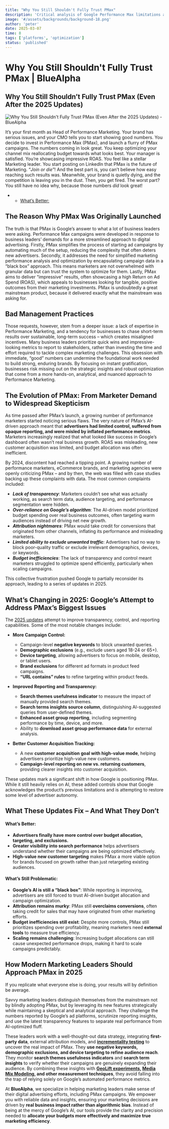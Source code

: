 ```yaml
---
title: "Why You Still Shouldn't Fully Trust PMax"
description: 'Critical analysis of Google Performance Max limitations and why marketers need independent measurement beyond platform-reported metrics.'
image: '#/assets/backgrounds/background-18.png'
author: 'peter'
date: 2025-03-07
time: 8
tags: ['platforms', 'optimization']
status: 'published'
---
```


# Why You Still Shouldn't Fully Trust PMax | BlueAlpha

## Why You Still Shouldn’t Fully Trust PMax (Even After the 2025 Updates)

![Why You Still Shouldn't Fully Trust PMax (Even After the 2025 Updates) - BlueAlpha](#assets/articles/marketing-data-infrastructure-setup/pmax-trust-issues.webp)

It’s your first month as Head of Performance Marketing. Your brand has serious issues, and your CMO tells you to start showing good numbers. You decide to invest in Performance Max (PMax), and launch a flurry of PMax campaigns. The numbers coming in look great. You keep optimizing your channel mix reallocating budget towards what looks best. Your manager is satisfied. You’re showcasing impressive ROAS. You feel like a stellar Marketing leader. You start posting on LinkedIn that PMax is the future of Marketing. “_Join or die_”! And the best part is, you can’t believe how easy reaching such results was. Meanwhile, your brand is quietly dying, and the competition is leaving you in the dust. Then, you get fired. The worst part? You still have no idea why, because those numbers *did* look great!

- - [What’s Better:](#Whats_Better)

## The Reason Why PMax Was Originally Launched

The truth is that PMax is Google’s answer to what a lot of business leaders were asking. Performance Max campaigns were developed in response to business leaders’ demands for a more streamlined approach to digital advertising. Firstly, PMax simplifies the process of starting ad campaigns by automating much of the setup, reducing the complexity that often deters new advertisers. Secondly, it addresses the need for simplified marketing performance analysis and optimization by encapsulating campaign data in a “black box” approach. This means marketers are not overwhelmed with granular data but can trust the system to optimize for them. Lastly, PMax aims to deliver “impressive” results, often showcasing a high Return on Ad Spend (ROAS), which appeals to businesses looking for tangible, positive outcomes from their marketing investments. PMax is undoubtedly a great mainstream product, because it delivered exactly what the mainstream was asking for.

## Bad Management Practices

Those requests, however, stem from a deeper issue: a lack of expertise in Performance Marketing, and a tendency for businesses to chase short-term results over sustainable, long-term success – which creates misaligned incentives. Many business leaders prioritize quick wins and impressive-looking metrics to report to stakeholders, rather than investing the time and effort required to tackle complex marketing challenges. This obsession with immediate, “good” numbers can undermine the foundational work needed to build strong, enduring brands. By focusing on instant gratification, businesses risk missing out on the strategic insights and robust optimization that come from a more hands-on, analytical, and nuanced approach to Performance Marketing.

## The Evolution of PMax: From Marketer Demand to Widespread Skepticism

As time passed after PMax’s launch, a growing number of performance marketers started noticing serious flaws. The very nature of PMax’s AI-driven approach meant that **advertisers had limited control, suffered from opaque reporting, and were misled by inflated performance metrics**. Marketers increasingly realized that what looked like success in Google’s dashboard often wasn’t real business growth. ROAS was misleading, new customer acquisition was limited, and budget allocation was often inefficient.

By 2024, discontent had reached a tipping point. A growing number of performance marketers, eCommerce brands, and marketing agencies were openly criticizing PMax – and by then, the web was filled with case studies backing up these complaints with data. The most common complaints included:

- **_Lack of transparency_**: Marketers couldn’t see what was actually working, as search term data, audience targeting, and performance segmentation were hidden.
- **_Over-reliance on Google’s algorithm_**: The AI-driven model prioritized budget spending over real business outcomes, often targeting warm audiences instead of driving net new growth.
- **_Attribution nightmares_**: PMax would take credit for conversions that originated from other channels, inflating its performance and misleading marketers.
- **_Limited ability to exclude unwanted traffic_**: Advertisers had no way to block poor-quality traffic or exclude irrelevant demographics, devices, or keywords.
- **_Budget inefficiencies_**: The lack of transparency and control meant marketers struggled to optimize spend efficiently, particularly when scaling campaigns.

This collective frustration pushed Google to partially reconsider its approach, leading to a series of updates in 2025.

## What’s Changing in 2025: Google’s Attempt to Address PMax’s Biggest Issues

The [2025 updates](https://blog.google/products/ads-commerce/new-performance-max-features-2025/) attempt to improve transparency, control, and reporting capabilities. Some of the most notable changes include:

- **More Campaign Control:**
  - Campaign-level **negative keywords** to block unwanted queries.
  - **Demographic exclusions** (e.g., exclude users aged 18-24 or 65+).
  - **Device targeting**, allowing advertisers to focus on mobile, desktop, or tablet users.
  - **Brand exclusions** for different ad formats in product feed campaigns.
  - **“URL contains” rules** to refine targeting within product feeds.

- **Improved Reporting and Transparency:**
  - **Search themes usefulness indicator** to measure the impact of manually provided search themes.
  - **Search terms insights source column**, distinguishing AI-suggested queries from user-defined themes.
  - **Enhanced asset group reporting**, including segmenting performance by time, device, and more.
  - Ability to **download asset group performance data** for external analysis.

- **Better Customer Acquisition Tracking:**
  - A new **customer acquisition goal with high-value mode**, helping advertisers prioritize high-value new customers.
  - **Campaign-level reporting on new vs. returning customers**, providing clearer insights into customer acquisition.

These updates mark a significant shift in how Google is positioning PMax. While it still heavily relies on AI, these added controls show that Google acknowledges the product’s previous limitations and is attempting to restore some level of advertiser autonomy.

## What These Updates Fix – And What They Don’t

#### **What’s Better:**

- **Advertisers finally have more control over budget allocation, targeting, and exclusions.**
- **Greater visibility into search performance** helps advertisers understand whether their campaigns are being optimized effectively.
- **High-value new customer targeting** makes PMax a more viable option for brands focused on growth rather than just retargeting existing audiences.

#### **What’s Still Problematic:**

- **Google’s AI is still a “black box”**: While reporting is improving, advertisers are still forced to trust AI-driven budget allocation and campaign optimization.
- **Attribution remains murky**: PMax still **overclaims conversions**, often taking credit for sales that may have originated from other marketing efforts.
- **Budget inefficiencies still exist**: Despite more controls, PMax still prioritizes spending over profitability, meaning marketers need **external tools** to measure true efficiency.
- **Scaling remains challenging**: Increasing budget allocations can still cause unexpected performance drops, making it hard to scale campaigns predictably.

## How Modern Marketing Leaders Should Approach PMax in 2025

If you replicate what everyone else is doing, your results will by definition be average.

Savvy marketing leaders distinguish themselves from the mainstream not by blindly adopting PMax, but by leveraging its new features strategically while maintaining a skeptical and analytical approach. They challenge the numbers reported by Google’s ad platforms, scrutinize reporting insights, and use the latest transparency features to separate real performance from AI-optimized fluff.

These leaders work with a well-thought-out data strategy, integrating **first-party data**, external attribution models, and **[incrementality testing](/articles/what-is-incremental-marketing)** to uncover the real impact of PMax. They **use negative keywords, demographic exclusions, and device targeting to refine audience reach**. They monitor **search themes usefulness indicators** and **search term insights** to verify whether their campaigns are genuinely expanding their audience. By combining these insights with **[GeoLift experiments](/articles/matched-market-testing-guide), [Media Mix Modeling](/articles/what-is-media-mix-modeling), and other measurement techniques**, they avoid falling into the trap of relying solely on Google’s automated performance metrics.

At **BlueAlpha**, we specialize in helping marketing leaders make sense of their digital advertising efforts, including PMax campaigns. We empower you with reliable data and insights, ensuring your marketing decisions are driven by **real business impact rather than algorithmic bias**. Instead of being at the mercy of Google’s AI, our tools provide the clarity and precision needed to **allocate your budgets more effectively and maximize true marketing efficiency**.
